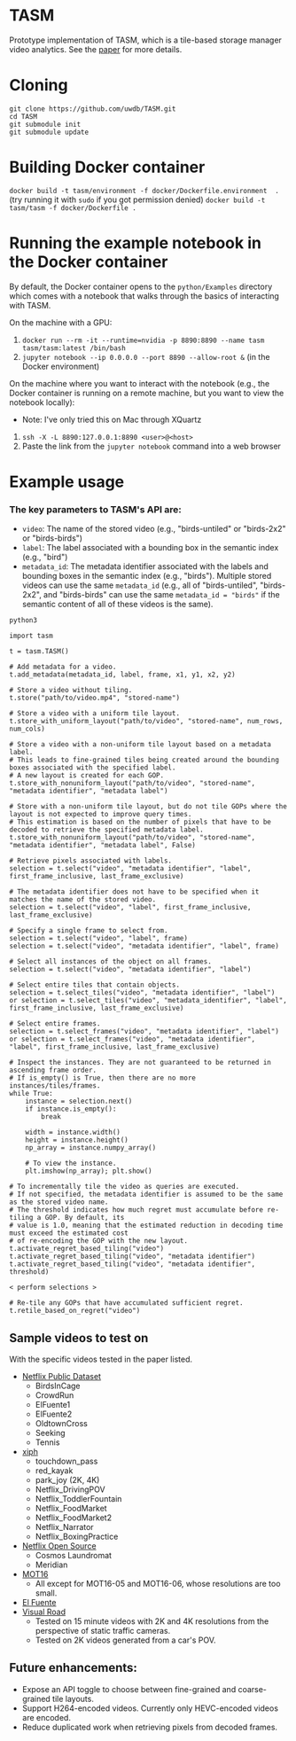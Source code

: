 # TASM

Prototype implementation of TASM, which is a tile-based storage manager video analytics. See the [paper](https://arxiv.org/abs/2006.02958) for more details.

# Cloning
`git clone https://github.com/uwdb/TASM.git`  
`cd TASM`  
`git submodule init`  
`git submodule update`  

# Building Docker container
`docker build -t tasm/environment -f docker/Dockerfile.environment  .` (try running it with `sudo` if you got permission denied)
`docker build -t tasm/tasm -f docker/Dockerfile .`  

# Running the example notebook in the Docker container
By default, the Docker container opens to the `python/Examples` directory which comes with a notebook that walks through
the basics of interacting with TASM. 

On the machine with a GPU:   
1. `docker run --rm -it --runtime=nvidia -p 8890:8890 --name tasm tasm/tasm:latest /bin/bash`  
2. `jupyter notebook --ip 0.0.0.0 --port 8890 --allow-root &` (in the Docker environment)
 
On the machine where you want to interact with the notebook
(e.g., the Docker container is running on a remote machine, but you want to view the notebook locally):  
- Note: I've only tried this on Mac through XQuartz  
1. `ssh -X -L 8890:127.0.0.1:8890 <user>@<host>`
2. Paste the link from the `jupyter notebook` command into a web browser

# Example usage

### The key parameters to TASM's API are:
- `video`: The name of the stored video (e.g., "birds-untiled" or "birds-2x2" or "birds-birds")
- `label`: The label associated with a bounding box in the semantic index (e.g., "bird")
- `metadata_id`: The metadata identifier associated with the labels and bounding boxes in the semantic index (e.g., "birds"). Multiple stored videos can use the same `metadata_id` (e.g., all of "birds-untiled", "birds-2x2", and "birds-birds" can use the same `metadata_id = "birds"` if the semantic content of all of these videos is the same).

`python3`  

```
import tasm

t = tasm.TASM()

# Add metadata for a video.
t.add_metadata(metadata_id, label, frame, x1, y1, x2, y2)

# Store a video without tiling.
t.store("path/to/video.mp4", "stored-name")

# Store a video with a uniform tile layout.
t.store_with_uniform_layout("path/to/video", "stored-name", num_rows, num_cols)

# Store a video with a non-uniform tile layout based on a metadata label.
# This leads to fine-grained tiles being created around the bounding boxes associated with the specified label.
# A new layout is created for each GOP. 
t.store_with_nonuniform_layout("path/to/video", "stored-name", "metadata identifier", "metadata label")

# Store with a non-uniform tile layout, but do not tile GOPs where the layout is not expected to improve query times.
# This estimation is based on the number of pixels that have to be decoded to retrieve the specified metadata label.
t.store_with_nonuniform_layout("path/to/video", "stored-name", "metadata identifier", "metadata label", False)

# Retrieve pixels associated with labels.
selection = t.select("video", "metadata identifier", "label", first_frame_inclusive, last_frame_exclusive)

# The metadata identifier does not have to be specified when it matches the name of the stored video.
selection = t.select("video", "label", first_frame_inclusive, last_frame_exclusive)

# Specify a single frame to select from.
selection = t.select("video", "label", frame)
selection = t.select("video", "metadata identifier", "label", frame)

# Select all instances of the object on all frames.
selection = t.select("video", "metadata identifier", "label")

# Select entire tiles that contain objects.
selection = t.select_tiles("video", "metadata identifier", "label")  
or selection = t.select_tiles("video", "metadata_identifier", "label", first_frame_inclusive, last_frame_exclusive)

# Select entire frames.
selection = t.select_frames("video", "metadata identifier", "label")  
or selection = t.select_frames("video", "metadata identifier", "label", first_frame_inclusive, last_frame_exclusive)

# Inspect the instances. They are not guaranteed to be returned in ascending frame order.
# If is_empty() is True, then there are no more instances/tiles/frames.
while True:
    instance = selection.next()
    if instance.is_empty():
        break

    width = instance.width()
    height = instance.height()
    np_array = instance.numpy_array()

    # To view the instance.
    plt.imshow(np_array); plt.show()

# To incrementally tile the video as queries are executed.
# If not specified, the metadata identifier is assumed to be the same as the stored video name.
# The threshold indicates how much regret must accumulate before re-tiling a GOP. By default, its
# value is 1.0, meaning that the estimated reduction in decoding time must exceed the estimated cost
# of re-encoding the GOP with the new layout.
t.activate_regret_based_tiling("video")
t.activate_regret_based_tiling("video", "metadata identifier")
t.activate_regret_based_tiling("video", "metadata identifier", threshold)
    
< perform selections >

# Re-tile any GOPs that have accumulated sufficient regret.
t.retile_based_on_regret("video")

```

## Sample videos to test on
With the specific videos tested in the paper listed.
- [Netflix Public Dataset](https://github.com/Netflix/vmaf/blob/master/resource/doc/datasets.md)
    - BirdsInCage
    - CrowdRun
    - ElFuente1
    - ElFuente2
    - OldtownCross
    - Seeking
    - Tennis
- [xiph](https://media.xiph.org/video/derf/)
    - touchdown_pass
    - red_kayak
    - park_joy (2K, 4K)
    - Netflix_DrivingPOV
    - Netflix_ToddlerFountain
    - Netflix_FoodMarket
    - Netflix_FoodMarket2
    - Netflix_Narrator
    - Netflix_BoxingPractice
- [Netflix Open Source](http://download.opencontent.netflix.com/?prefix=TechblogAssets/)
    - Cosmos Laundromat
    - Meridian
- [MOT16](https://motchallenge.net/data/MOT16/)
    - All except for MOT16-05 and MOT16-06, whose resolutions are too small.
- [El Fuente](https://www.cdvl.org/documents/ElFuente_summary.pdf)
- [Visual Road](https://db.cs.washington.edu/projects/visualroad/)
    - Tested on 15 minute videos with 2K and 4K resolutions from the perspective of static traffic cameras.
    - Tested on 2K videos generated from a car's POV.


## Future enhancements:
- Expose an API toggle to choose between fine-grained and coarse-grained tile layouts.
- Support H264-encoded videos. Currently only HEVC-encoded videos are encoded.
- Reduce duplicated work when retrieving pixels from decoded frames.
